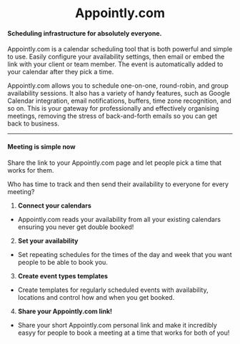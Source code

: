 

  <h1 align="center"> Appointly.com</h1>


#### Scheduling infrastructure for absolutely everyone. 
<p>
Appointly.com is a calendar scheduling tool that is both powerful and simple to use. Easily configure your availability settings, then email or embed the link with your client or team member. The event is automatically added to your calendar after they pick a time. </p>
  
 <p>Appointly.com allows you to schedule one-on-one, round-robin, and group availability sessions. It also has a variety of handy features, such as Google Calendar integration, email notifications, buffers, time zone recognition, and so on.
This is your gateway for professionally and effectively organising meetings, removing the stress of back-and-forth emails so you can get back to business.
</p>

- - - -

#### Meeting is simple now

<p>Share the link to your Appointly.com page and let people pick a time that works for them. </p>
<p>Who has time to track and then send their availability to everyone for every meeting?</p>

1. __Connect your calendars__
  * Appointly.com reads your availability from all your existing calendars ensuring you never get double booked!

2. __Set your availability__
  * Set repeating schedules for the times of the day and week that you want people to be able to book you.

3. __Create event types templates__
  * Create templates for regularly scheduled events with availability, locations and control how and when you get booked.

4. __Share your Appointly.com link!__
  * Share your short Appointly.com personal link and make it incredibly easyy for people to book a meeting at a time that works for both of you!

